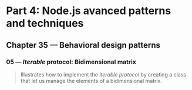 # Part 4: Node.js avanced patterns and techniques
## Chapter 35 &mdash; Behavioral design patterns
### 05 &mdash; *Iterable* protocol: Bidimensional matrix
> Illustrates how to implement the *iterable protocol* by creating a class that let us manage the elements of a bidimensional matrix.